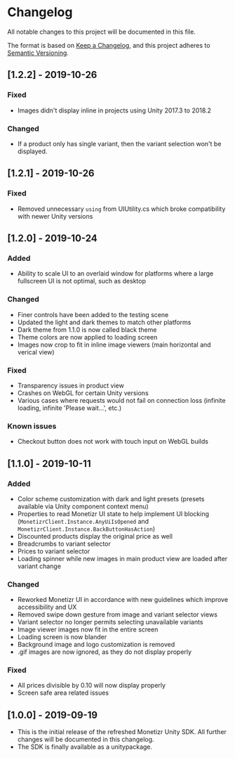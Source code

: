 # Changelog
All notable changes to this project will be documented in this file.

The format is based on [Keep a Changelog](https://keepachangelog.com/en/1.0.0/),
and this project adheres to [Semantic Versioning](https://semver.org/spec/v2.0.0.html).

## [1.2.2] - 2019-10-26

### Fixed

 * Images didn't display inline in projects using Unity 2017.3 to 2018.2

### Changed

 * If a product only has single variant, then the variant selection won't be displayed.

## [1.2.1] - 2019-10-26

### Fixed

 * Removed unnecessary `using` from UIUtility.cs which broke compatibility with newer Unity versions

## [1.2.0] - 2019-10-24

### Added

 * Ability to scale UI to an overlaid window for platforms where a large fullscreen UI is not optimal, such as desktop  

### Changed

 * Finer controls have been added to the testing scene
 * Updated the light and dark themes to match other platforms
 * Dark theme from 1.1.0 is now called black theme
 * Theme colors are now applied to loading screen
 * Images now crop to fit in inline image viewers (main horizontal and verical view)

### Fixed  

 * Transparency issues in product view
 * Crashes on WebGL for certain Unity versions
 * Various cases where requests would not fail on connection loss (infinite loading, infinite 'Please wait...', etc.)

### Known issues

 * Checkout button does not work with touch input on WebGL builds

## [1.1.0] - 2019-10-11

### Added

 * Color scheme customization with dark and light presets (presets available via Unity component context menu)
 * Properties to read Monetizr UI state to help implement UI blocking (`MonetizrClient.Instance.AnyUiIsOpened` and `MonetizrClient.Instance.BackButtonHasAction`)
 * Discounted products display the original price as well
 * Breadcrumbs to variant selector
 * Prices to variant selector
 * Loading spinner while new images in main product view are loaded after variant change

### Changed

 * Reworked Monetizr UI in accordance with new guidelines which improve accessibility and UX
 * Removed swipe down gesture from image and variant selector views
 * Variant selector no longer permits selecting unavailable variants
 * Image viewer images now fit in the entire screen
 * Loading screen is now blander
 * Background image and logo customization is removed
 * .gif images are now ignored, as they do not display properly

### Fixed

 * All prices divisible by 0.10 will now display properly
 * Screen safe area related issues

## [1.0.0] - 2019-09-19

 * This is the initial release of the refreshed Monetizr Unity SDK. All further changes will be documented in this changelog.
 * The SDK is finally available as a unitypackage.